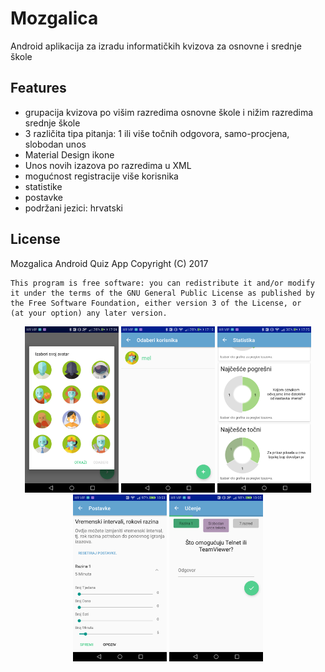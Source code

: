 # Mozgalica

Android aplikacija za izradu informatičkih kvizova za osnovne i srednje škole

## Features

- grupacija kvizova po višim razredima osnovne škole i nižim razredima srednje škole
- 3 različita tipa pitanja: 1 ili više točnih odgovora, samo-procjena, slobodan unos
- Material Design ikone
- Unos novih izazova po razredima u XML
- mogućnost registracije više korisnika
- statistike
- postavke
- podržani jezici: hrvatski

## License

Mozgalica Android Quiz App
    Copyright (C) 2017

    This program is free software: you can redistribute it and/or modify
    it under the terms of the GNU General Public License as published by
    the Free Software Foundation, either version 3 of the License, or
    (at your option) any later version.
    
<p align="center">
  <img src="Screenshot_2017-06-21-17-09-35.png" width="150"/>
  <img src="Screenshot_2017-06-21-17-10-13.png" width="150"/>
  <img src="Screenshot_2017-06-21-17-25-48.png" width="150"/>
  <img src="Screenshot_2017-06-23-10-03-15.png" width="150"/>
  <img src="Screenshot_2017-06-23-10-05-17.png" width="150"/>
</p>

